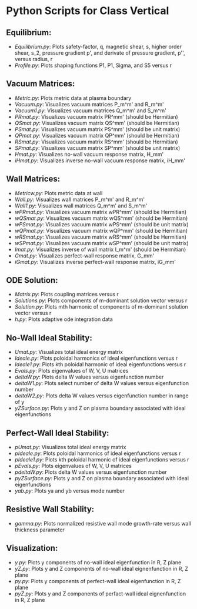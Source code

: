 # Python Scripts for Class Vertical

## Equilibrium:

- *Equilibrium.py*:  Plots safety-factor, q, magnetic shear, s, higher order shear, s_2, pressure gradient p',
                      and derivate of pressure gradient, p'', versus radius, r
- *Profile.py*:	     Plots shaping functions P1, P1, Sigma, and S5 versus r				 

## Vacuum Matrices:

- *Metric.py*:       Plots metric data at plasma boundary
- *Vacuum.py*:       Visualizes vacuum matrices P_m^m' and R_m^m'
- *Vacuum1.py*:      Visualizes vacuum matrices Q_m^m' and S_m^m'
- *PRmat.py*:        Visualizes vacuum matrix PR^mm' (should be Hermitian)
- *QSmat.py*:        Visualizes vacuum matrix QS^mm' (should be Hermitian)
- *PSmat.py*:        Visualizes vacuum matrix PS^mm' (should be unit matrix)
- *QPmat.py*:        Visualizes vacuum matrix QP^mm' (should be Hermitian)
- *RSmat.py*:        Visualizes vacuum matrix RS^mm' (should be Hermitian)
- *SPmat.py*:        Visualizes vacuum matrix SP^mm' (should be unit matrix)
- *Hmat.py*:         Visualizes no-wall vacuum response matrix, H_mm'
- *iHmat.py*:        Visualizes inverse no-wall vacuum response matrix, iH_mm'

## Wall Matrices:

- *Metricw.py*:      Plots metric data at wall
- *Wall.py*:	     Visualizes wall matrices P_m^m' and R_m^m'
- *Wall1.py*:	     Visualizes wall matrices Q_m^m' and S_m^m'
- *wPRmat.py*:       Visualizes vacuum matrix wPR^mm' (should be Hermitian)
- *wQSmat.py*:       Visualizes vacuum matrix wQS^mm' (should be Hermitian)
- *wPSmat.py*:       Visualizes vacuum matrix wPS^mm' (should be unit matrix)
- *wQPmat.py*:       Visualizes vacuum matrix wQP^mm' (should be Hermitian)
- *wRSmat.py*:       Visualizes vacuum matrix wRS^mm' (should be Hermitian)
- *wSPmat.py*:       Visualizes vacuum matrix wSP^mm' (should be unit matrix)
- *Imat.py*:	     Visualizes inverse of wall matrix I_m^m' (should be Hermitian)
- *Gmat.py*:         Visualizes perfect-wall response matrix, G_mm'
- *iGmat.py*:        Visualizes inverse perfect-wall response matrix, iG_mm'

## ODE Solution:

- *Matrix.py*:       Plots coupling matrices versus r
- *Solutions.py*:    Plots components of m-dominant solution vector versus r
- *Solution.py*:     Plots mth harmonic of components of m-dominant solution vector versus r
- *h.py*:            Plots adaptive ode integration data

## No-Wall Ideal Stability:

- *Umat.py*:		 Visualizes total ideal energy matrix
- *Ideale.py*:       Plots poloidal harmonics of ideal eigenfunctions versus r
- *Ideale1.py*:      Plots kth poloidal harmonic of ideal eigenfunctions versus r
- *Evals.py*:	 	 Plots eigenvalues of W, V, U matrices 
- *deltaW.py*:	 	 Plots delta W values versus eigenfunction number
- *deltaW1.py*:	 	 Plots select number of delta W values versus eigenfunction number
- *deltaW2.py*:	 	 Plots delta W values versus eigenfunction number in range of y
- *yZSurface.py*:    Plots y and Z on plasma boundary associated with ideal eigenfunctions

## Perfect-Wall Ideal Stability:

- *pUmat.py*:		 Visualizes total ideal energy matrix
- *pIdeale.py*:      Plots poloidal harmonics of ideal eigenfunctions versus r
- *pIdeale1.py*:     Plots kth poloidal harmonic of ideal eigenfunctions versus r
- *pEvals.py*:	 	 Plots eigenvalues of W, V, U matrices 
- *pdeltaW.py*:	 	 Plots delta W values versus eigenfunction number
- *pyZSurface.py*:   Plots y and Z on plasma boundary associated with ideal eigenfunctions
- *yab.py*:          Plots ya and yb versus mode number

## Resistive Wall Stability:

- *gamma.py*:        Plots normalized resistive wall mode growth-rate versus wall thickness parameter

## Visualization:

- *y.py*:            Plots y components of no-wall ideal eigenfunction in R, Z plane 
- *yZ.py*:           Plots y and Z components of no-wall ideal eignenfunction in R, Z plane
- *py.py*:           Plots y components of perfect-wall ideal eigenfunction in R, Z plane 
- *pyZ.py*:          Plots y and Z components of perfact-wall ideal eignenfunction in R, Z plane
